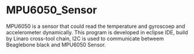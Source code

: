 # MPU6050_Sensor
MPU6050 is a sensor that could read the temperature and gyroscoep and accelerometer dynamically. This program is developed in eclipse IDE, build by Linaro cross-tool chain, I2C is used to communicate betweem Beaglebone black and MPU6050 Sensor.
